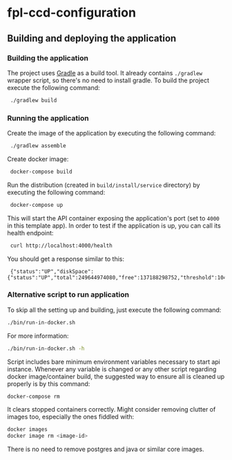 # fpl-ccd-configuration

 ## Building and deploying the application
 ### Building the application
 The project uses [Gradle](https://gradle.org) as a build tool. It already contains
`./gradlew` wrapper script, so there's no need to install gradle.
 To build the project execute the following command:
 ```bash
  ./gradlew build
```
 ### Running the application
 Create the image of the application by executing the following command:
 ```bash
  ./gradlew assemble
```
 Create docker image:
 ```bash
  docker-compose build
```
 Run the distribution (created in `build/install/service` directory)
by executing the following command:
 ```bash
  docker-compose up
```
 This will start the API container exposing the application's port
(set to `4000` in this template app).
 In order to test if the application is up, you can call its health endpoint:
 ```bash
  curl http://localhost:4000/health
```
 You should get a response similar to this:
 ```
  {"status":"UP","diskSpace":{"status":"UP","total":249644974080,"free":137188298752,"threshold":10485760}}
```
 ### Alternative script to run application
 To skip all the setting up and building, just execute the following command:
 ```bash
./bin/run-in-docker.sh
```
 For more information:
 ```bash
./bin/run-in-docker.sh -h
```
 Script includes bare minimum environment variables necessary to start api instance. Whenever any variable is changed or any other script regarding docker image/container build, the suggested way to ensure all is cleaned up properly is by this command:
 ```bash
docker-compose rm
```
 It clears stopped containers correctly. Might consider removing clutter of images too, especially the ones fiddled with:
 ```bash
docker images
 docker image rm <image-id>
```
 There is no need to remove postgres and java or similar core images.
